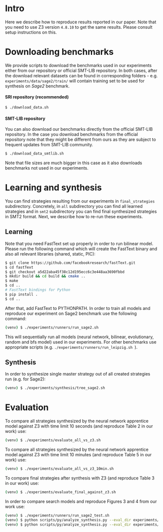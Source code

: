 # Intro

Here we describe how to reproduce results reported in our paper. Note that you need to use Z3 version `4.8.10` to get the same results. Please consult setup instructions on this.

# Downloading benchmarks

We provide scripts to download the benchmarks used in our experiments either from our repository or official SMT-LIB repository.
In both cases, after the download relevant datasets can be found in corresponding folders - e.g. `experiments/data/sage2/train/` will contain training set to be used for synthesis on *Sage2* benchmark. 

#### SRI repository (recommended)

```bash
$ ./download_data.sh
```

#### SMT-LIB repository

You can also download our benchmarks directly from the official SMT-LIB repository.
In the case you download benchmarks from the official repository note that they might be different from ours as they are subject to frequent updates from SMT-LIB community. 

```bash
$ ./download_data_smtlib.sh
```

Note that file sizes are much bigger in this case as it also downloads benchmarks not used in our experiments.

# Learning and synthesis

You can find strategies resulting from our experiments in `final_strategies` subdirectory. Concretely, in `all` subdirectory you can find all learned strategies and in `smt2` subdirectory you can find final synthesized strategies in SMT2 format. Next, we describe how to re-run these experiments.

## Learning 

Note that you need FastText set up properly in order to run bilinear model. Please run the following command which will create the FastText binary and also all relevant libraries (shared, static, PIC):

```bash
$ git clone https://github.com/facebookresearch/fastText.git
$ cd fastText
$ git checkout a5d22aba45f38c12d195ecc6c3e448aa3690fbbd
$ mkdir build && cd build && cmake ..
$ make 
$ cd ..
# FastText bindings for Python
$ pip install .
$ cd ..
```

After that, add FastText to PYTHONPATH.
In order to train all models and reproduce our experiment on Sage2 benchmark use the following command:

```bash
(venv) $ ./experiments/runners/run_sage2.sh
```

This will sequentially run all models (neural network, bilinear, evolutionary, random and bfs model) used in our experiments. For other benchmarks use appropriate scripts (e.g. ```./experiments/runners/run_leipzig.sh ```). 

## Synthesis

In order to synthesize single master strategy out of all created strategies run (e.g. for Sage2):

```bash
(venv) $ ./experiments/synthesis/tree_sage2.sh
```

# Evaluation

To compare all strategies synthesized by the neural network apprentice model against Z3 with time limit 10 seconds (and reproduce Table 2 in our work) use:
```bash
(venv) $ ./experiments/evaluate_all_vs_z3.sh
```

To compare all strategies synthesized by the neural network apprentice model against Z3 with time limit 10 minutes (and reproduce Table 5 in our work) use:
```bash
(venv) $ ./experiments/evaluate_all_vs_z3_10min.sh
```

To compare final strategies after synthesis with Z3 (and reproduce Table 3 in our work) use:

```bash
(venv) $ ./experiments/evaluate_final_against_z3.sh
```

In order to compare search models and reproduce Figures 3 and 4 from our work use:

```bash 
(venv) $ ./experiments/runners/run_sage2_test.sh
(venv) $ python scripts/py/analyze_synthesis.py --eval_dir experiments/eval/sage2/ --models sage2_apprentice:10 sage2_random:1 sage2_bilinear:10 sage2_bfs:1 sage2_evo:1 --folder valid --legend
(venv) $ python scripts/py/analyze_synthesis.py --eval_dir experiments/eval/sage2/ --models sage2_apprentice:10 sage2_apprentice:8 sage2_apprentice:6 sage2_apprentice:4 sage2_apprentice:2 --folder valid --legend
```

